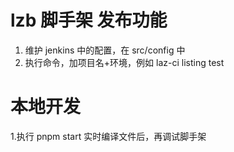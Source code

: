 # lzb 脚手架 发布功能
1. 维护 jenkins 中的配置，在 src/config 中
2. 执行命令，加项目名+环境，例如 laz-ci listing test

# 本地开发
1.执行 pnpm start 实时编译文件后，再调试脚手架
